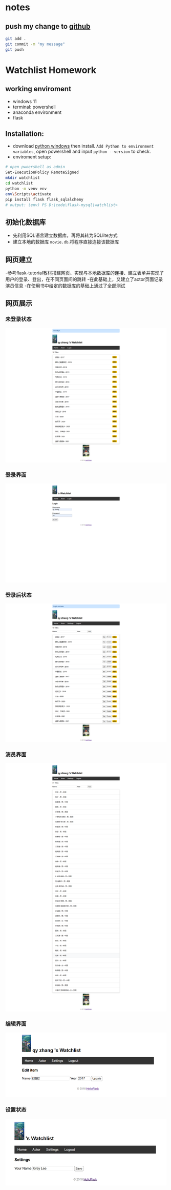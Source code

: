 # notes
## push my change to [github](https://github.com/2021201554zqy/RucMovie)
```bash
git add .
git commit -m "my message"
git push
```
# Watchlist Homework
## working enviroment
- windows 11
- terminal: powershell
- anaconda environment
- flask

## Installation:
- download [python windows](https://www.python.org/ftp/python/3.12.0/python-3.12.0-amd64.exe) then install. `Add Python to environment variables`, open powershell and input `python --version` to check.
- enviroment setup:
```bash
# open pwoershell as admin
Set-ExecutionPolicy RemoteSigned
mkdir watchlist
cd watchlist
python -m venv env
env\Scripts\activate
pip install flask flask_sqlalchemy
# output: (env) PS D:\code\flask-mysql\watchlist>
```

## 初始化数据库
- 先利用SQL语言建立数据库，再将其转为SQLlite方式
- 建立本地的数据库 `movie.db`.将程序直接连接该数据库

## 网页建立
-参考flask-tutorial教材搭建网页、实现与本地数据库的连接、建立表单并实现了用户的登录、登出，在不同页面间的跳转
-在此基础上，又建立了actor页面记录演员信息
-在使用书中给定的数据库的基础上通过了全部测试

## 网页展示

### 未登录状态
![登录进去看到的状态](./screenshots/logout.png)

### 登录界面
![登录进去看到的状态](./screenshots/login.png)

### 登录后状态
![登录进去看到的状态](./screenshots/login_state.png)

### 演员界面
![登录进去看到的状态](./screenshots/actor_state.png)

### 编辑界面
![登录进去看到的状态](./screenshots/edit.png)

### 设置状态
![登录进去看到的状态](./screenshots/settings.png)
